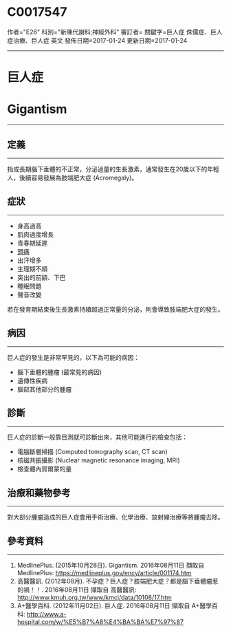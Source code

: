 # C0017547
作者="E26"
科別="新陳代謝科;神經外科"
審訂者=
關鍵字=巨人症 侏儒症、巨人症治療、巨人症 英文
發佈日期=2017-01-24
更新日期=2017-01-24

----------
# 巨人症
# Gigantism
----------
## 定義
----------

指成長期腦下垂體的不正常，分泌過量的生長激素，通常發生在20歲以下的年輕人，後續容易發展為肢端肥大症 (Acromegaly)。

## 症狀
----------
- 身高過高
- 肌肉過度增長
- 青春期延遲
- [頭痛](C0018681)
- 出汗增多
- 生理期不順
- 突出的前額、下巴
- 睡眠問題
- 聲音改變

若在發育期結束後生長激素持續超過正常量的分泌，則會導致肢端肥大症的發生。

## 病因
----------

巨人症的發生是非常罕見的，以下為可能的病因：

- 腦下垂體的腫瘤 (最常見的病因)
- 遺傳性疾病
- 腦部其他部分的腫瘤
## 診斷
----------

巨人症的診斷一般靠目測就可診斷出來，其他可能進行的檢查包括：

- 電腦斷層掃描 (Computed tomography scan, CT scan)
- 核磁共振攝影 (Nuclear magnetic resonance imaging, MRI) 
- 檢查體內賀爾蒙的量
## 治療和藥物參考
----------

對大部分腫瘤造成的巨人症會用手術治療、化學治療、放射線治療等將腫瘤去除。

## 參考資料
----------
1. MedlinePlus. (2015年10月28日). Gigantism. 2016年08月11日 擷取自 MedlinePlus:
  https://medlineplus.gov/ency/article/001174.htm
2. 高醫醫訊. (2012年08月). 不孕症？巨人症？肢端肥大症？都是腦下垂體瘤惹的禍！！. 2016年08月11日 擷取自 高醫醫訊:
  http://www.kmuh.org.tw/www/kmcj/data/10108/17.htm
3. A+醫學百科. (2012年11月02日). 巨人症. 2016年08月11日 擷取自 A+醫學百科:
  http://www.a-hospital.com/w/%E5%B7%A8%E4%BA%BA%E7%97%87

